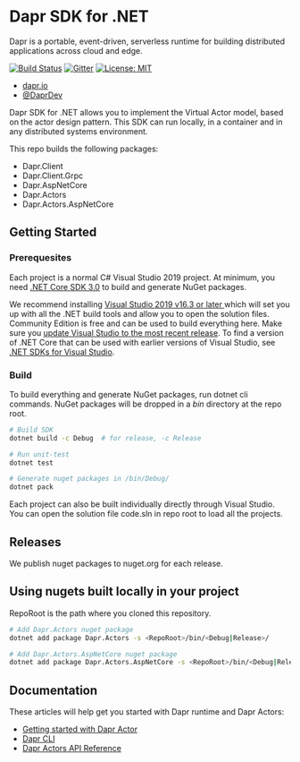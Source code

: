 # Dapr SDK for .NET

Dapr is a portable, event-driven, serverless runtime for building distributed applications across cloud and edge.

[![Build Status](https://github.com/dapr/dotnet-sdk/workflows/build/badge.svg)](https://github.com/dapr/dotnet-sdk/actions?workflow=build)
[![Gitter](https://badges.gitter.im/Dapr/community.svg)](https://gitter.im/Dapr/community?utm_source=badge&utm_medium=badge&utm_campaign=pr-badge)
[![License: MIT](https://img.shields.io/badge/License-MIT-yellow.svg)](https://opensource.org/licenses/MIT)

- [dapr.io](https://dapr.io)
- [@DaprDev](https://twitter.com/DaprDev)


Dapr SDK for .NET allows you to implement the Virtual Actor model, based on the actor design pattern. This SDK can run locally, in a container and in any distributed systems environment.

This repo builds the following packages:

- Dapr.Client
- Dapr.Client.Grpc
- Dapr.AspNetCore
- Dapr.Actors
- Dapr.Actors.AspNetCore

## Getting Started

### Prerequesites

Each project is a normal C# Visual Studio 2019 project. At minimum, you need [.NET Core SDK 3.0](https://dotnet.microsoft.com/download/dotnet-core/3.0) to build and generate NuGet packages.

We recommend installing [Visual Studio 2019 v16.3 or later ](https://www.visualstudio.com/vs/) which will set you up with all the .NET build tools and allow you to open the solution files. Community Edition is free and can be used to build everything here.
Make sure you [update Visual Studio to the most recent release](https://docs.microsoft.com/visualstudio/install/update-visual-studio). To find a version of .NET Core that can be used with earlier versions of Visual Studio, see [.NET SDKs for Visual Studio](https://dotnet.microsoft.com/download/visual-studio-sdks).

### Build

To build everything and generate NuGet packages, run dotnet cli commands. NuGet packages will be dropped in a *bin* directory at the repo root.

```bash
# Build SDK
dotnet build -c Debug  # for release, -c Release

# Run unit-test
dotnet test

# Generate nuget packages in /bin/Debug/
dotnet pack
```

Each project can also be built individually directly through Visual Studio. You can open the solution file code.sln in repo root to load all the projects.

## Releases

We publish nuget packages to nuget.org for each release.

## Using nugets built locally in your project

RepoRoot is the path where you cloned this repository.

```bash
# Add Dapr.Actors nuget package
dotnet add package Dapr.Actors -s <RepoRoot>/bin/<Debug|Release>/

# Add Dapr.Actors.AspNetCore nuget package
dotnet add package Dapr.Actors.AspNetCore -s <RepoRoot>/bin/<Debug|Release>/
```

## Documentation

These articles will help get you started with Dapr runtime and Dapr Actors:

- [Getting started with Dapr Actor](docs/get-started-dapr-actor.md)
- [Dapr CLI](https://github.com/dapr/cli)
- [Dapr Actors API Reference](https://github.com/dapr/docs/blob/master/reference/api/actors.md)

